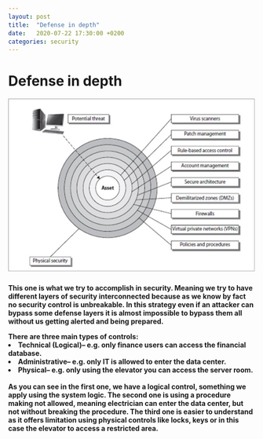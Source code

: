 ```yaml
---
layout: post
title:  "Defense in depth"
date:   2020-07-22 17:30:00 +0200
categories: security
---
```

<h1>Defense in depth</h1>

![Defense in depth](/assets/Defense-in-depth.jpg)
<h4>
<p>This one is what we try to accomplish in security. Meaning we try to have different layers of security interconnected because as we know by fact no security control is unbreakable. In this strategy even if an attacker can bypass some defense layers it is almost impossible to bypass them all without us getting alerted and being prepared. 
</p>
There are three main types of controls:
<li><B>Technical (Logical)</B>– e.g. only finance users can access the financial database.</li>
<li><B>Administrative</B>– e.g. only IT is allowed to enter the data center.</li>
<li><B>Physical</B>– e.g. only using the elevator you can access the server room.</li>
<BR>
As you can see in the first one, we have a logical control, something we apply using the system logic.
The second one is using a procedure making not allowed, meaning electrician can enter the data center, but not without breaking the procedure. 
The third one is easier to understand as it offers limitation using physical controls like locks, keys or in this case the elevator to access a restricted area.
</h4>